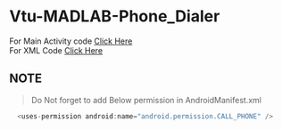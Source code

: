 # Vtu-MADLAB-Phone_Dialer
For Main Activity code [Click Here](https://github.com/Varshithvhegde/Vtu-MADLAB-Phone_Dialer/blob/master/app/src/main/java/com/varshith/phonedialer/MainActivity.java)  
For XML Code [Click Here](https://github.com/Varshithvhegde/Vtu-MADLAB-Phone_Dialer/blob/master/app/src/main/res/layout/activity_main.xml)
## NOTE
> Do Not forget to add Below permission in AndroidManifest.xml  
```js
  <uses-permission android:name="android.permission.CALL_PHONE" />
```

